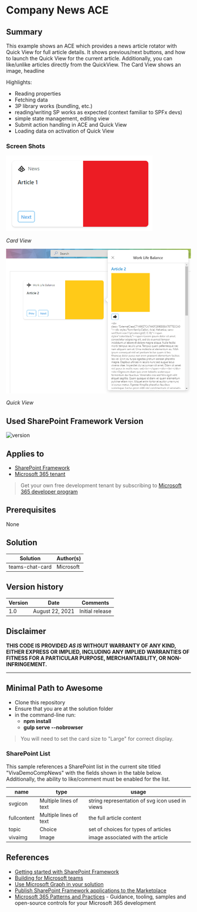 # Company News ACE

## Summary

This example shows an ACE which provides a news article rotator with Quick View for full article details. It shows previous/next buttons, and how to launch the Quick View for the current article. Additionally, you can like/unlike articles directly from the QuickView. The Card View shows an image, headline

Highlights:

- Reading properties
- Fetching data
- 3P library works (bundling, etc.)
- reading/writing SP works as expected (context familiar to SPFx devs)
- simple state management, editing view
- Submit action handling in ACE and Quick View
- Loading data on activation of Quick View

### Screen Shots

![Card View](./images/CardView.PNG)

_Card View_

![Quick View](./images/QuickView.PNG)

_Quick View_


## Used SharePoint Framework Version

![version](https://img.shields.io/badge/version-1.13.0-green.svg)

## Applies to

- [SharePoint Framework](https://aka.ms/spfx)
- [Microsoft 365 tenant](https://docs.microsoft.com/en-us/sharepoint/dev/spfx/set-up-your-developer-tenant)

> Get your own free development tenant by subscribing to [Microsoft 365 developer program](http://aka.ms/o365devprogram)

## Prerequisites

None

## Solution

Solution|Author(s)
--------|---------
teams-chat-card | Microsoft

## Version history

Version|Date|Comments
-------|----|--------
1.0|August 22, 2021|Initial release

## Disclaimer

**THIS CODE IS PROVIDED *AS IS* WITHOUT WARRANTY OF ANY KIND, EITHER EXPRESS OR IMPLIED, INCLUDING ANY IMPLIED WARRANTIES OF FITNESS FOR A PARTICULAR PURPOSE, MERCHANTABILITY, OR NON-INFRINGEMENT.**

---

## Minimal Path to Awesome

- Clone this repository
- Ensure that you are at the solution folder
- in the command-line run:
  - **npm install**
  - **gulp serve --nobrowser**

> You will need to set the card size to "Large" for correct display.

### SharePoint List

This sample references a SharePoint list in the current site titled "VivaDemoCompNews" with the  fields shown in the table below. Additionally, the ability to like/comment must be enabled for the list.

|name|type|usage
|---|---|---|
| svgicon | Multiple lines of text | string representation of svg icon used in views
| fullcontent | Multiple lines of text | the full article content
| topic | Choice | set of choices for types of articles
| vivaimg | Image | image associated with the article

## References

- [Getting started with SharePoint Framework](https://docs.microsoft.com/en-us/sharepoint/dev/spfx/set-up-your-developer-tenant)
- [Building for Microsoft teams](https://docs.microsoft.com/en-us/sharepoint/dev/spfx/build-for-teams-overview)
- [Use Microsoft Graph in your solution](https://docs.microsoft.com/en-us/sharepoint/dev/spfx/web-parts/get-started/using-microsoft-graph-apis)
- [Publish SharePoint Framework applications to the Marketplace](https://docs.microsoft.com/en-us/sharepoint/dev/spfx/publish-to-marketplace-overview)
- [Microsoft 365 Patterns and Practices](https://aka.ms/m365pnp) - Guidance, tooling, samples and open-source controls for your Microsoft 365 development
